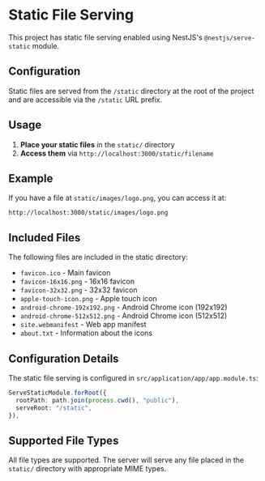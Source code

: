 # Static File Serving

This project has static file serving enabled using NestJS's `@nestjs/serve-static` module.

## Configuration

Static files are served from the `/static` directory at the root of the project and are accessible via the `/static` URL prefix.

## Usage

1. **Place your static files** in the `static/` directory
2. **Access them** via `http://localhost:3000/static/filename`

## Example

If you have a file at `static/images/logo.png`, you can access it at:
```
http://localhost:3000/static/images/logo.png
```

## Included Files

The following files are included in the static directory:
- `favicon.ico` - Main favicon
- `favicon-16x16.png` - 16x16 favicon
- `favicon-32x32.png` - 32x32 favicon
- `apple-touch-icon.png` - Apple touch icon
- `android-chrome-192x192.png` - Android Chrome icon (192x192)
- `android-chrome-512x512.png` - Android Chrome icon (512x512)
- `site.webmanifest` - Web app manifest
- `about.txt` - Information about the icons

## Configuration Details

The static file serving is configured in `src/application/app/app.module.ts`:

```typescript
ServeStaticModule.forRoot({
  rootPath: path.join(process.cwd(), "public"),
  serveRoot: "/static",
}),
```

## Supported File Types

All file types are supported. The server will serve any file placed in the `static/` directory with appropriate MIME types.
